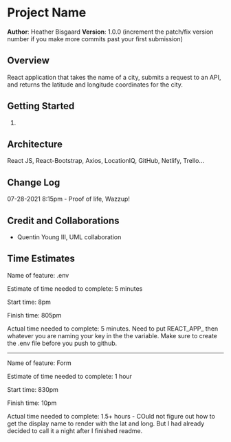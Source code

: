 # Project Name

**Author**: Heather Bisgaard
**Version**: 1.0.0 (increment the patch/fix version number if you make more commits past your first submission)

## Overview
<!-- Provide a high level overview of what this application is and why you are building it, beyond the fact that it's an assignment for this class. (i.e. What's your problem domain?) -->
React application that takes the name of a city, submits a request to an API, and returns the latitude and longitude coordinates for the city.

## Getting Started
<!-- What are the steps that a user must take in order to build this app on their own machine and get it running? -->
1. 

## Architecture
<!-- Provide a detailed description of the application design. What technologies (languages, libraries, etc) you're using, and any other relevant design information. -->
React JS, React-Bootstrap, Axios, LocationIQ, GitHub, Netlify, Trello...

## Change Log
<!-- Use this area to document the iterative changes made to your application as each feature is successfully implemented. Use time stamps. Here's an example:

01-01-2001 4:59pm - Application now has a fully-functional express server, with a GET route for the location resource. -->

07-28-2021 8:15pm - Proof of life, Wazzup!

## Credit and Collaborations
<!-- Give credit (and a link) to other people or resources that helped you build this application. -->

- Quentin Young III, UML collaboration

## Time Estimates
<!-- For each of the lab features, make an estimate of the time it will take you to complete the feature, and record your start and finish times for that feature: -->

Name of feature: .env

Estimate of time needed to complete: 5 minutes

Start time: 8pm

Finish time: 805pm

Actual time needed to complete: 5 minutes. Need to put REACT_APP_ then whatever you are naming your key in the the variable. Make sure to create the .env file before you push to github. 

---

Name of feature: Form

Estimate of time needed to complete: 1 hour

Start time: 830pm

Finish time: 10pm

Actual time needed to complete: 1.5+ hours - COuld not figure out how to get the display name to render with the lat and long. But I had already decided to call it a night after I finished readme.

